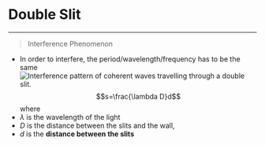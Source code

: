 # Double Slit
---
> Interference Phenomenon
- In order to interfere, the period/wavelength/frequency has to be the same
![Interference pattern of coherent waves travelling through a double slit. ](https://kognity-prod.imgix.net/media/edusys_2/content_uploads/3.3.3.4.ff1563bee4c578161ec7.png?w=1611&h=735&auto=compress)
$$s=\frac{\lambda D}d$$
where
- $\lambda$ is the wavelength of the light
- $D$ is the distance between the slits and the wall,
- $d$ is the **distance between the slits**
